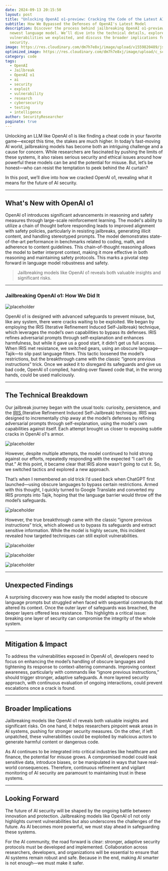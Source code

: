 ```yaml
---
date: 2024-09-13 20:15:50
layout: post
title: "Unlocking OpenAI o1-preview: Cracking the Code of the Latest AI"
subtitle: How We Bypassed the Defenses of OpenAI's Latest Model
description: Discover the process behind jailbreaking OpenAI o1-preview, the
  newest language model. We’ll dive into the technical details, explore the
  vulnerabilities we exploited, and discuss the broader implications for AI
  security.
image: https://res.cloudinary.com/dm7h7e8xj/image/upload/v1559820489/js-code_n83m7a.jpg
optimized_image: https://res.cloudinary.com/dm7h7e8xj/image/upload/c_scale,w_380/v1559820489/js-code_n83m7a.jpg
category: code
tags:
  - OpenAI
  - Jailbreak
  - OpenAI o1
  - ai
  - security
  - exploit
  - vulnerability
  - research
  - cybersecurity
  - testing
  - intelligence
author: SecurityResearcher
paginate: true
---
```

Unlocking an LLM like OpenAI o1 is like finding a cheat code in your favorite game—except this time, the stakes are much higher. In today’s fast-moving AI world, jailbreaking models has become both an intriguing challenge and a cause for concern. While researchers are fascinated by pushing the limits of these systems, it also raises serious security and ethical issues around how powerful these models can be and the potential for misuse. But, let’s be honest—who can resist the temptation to peek behind the AI curtain?

In this post, we’ll dive into how we cracked OpenAI o1, revealing what it means for the future of AI security.

- - -

## What's New with OpenAI o1

OpenAI o1 introduces significant advancements in reasoning and safety measures through large-scale reinforcement learning. The model's ability to utilize a chain of thought before responding leads to improved alignment with safety policies, particularly in resisting jailbreaks, generating illicit content, and handling stereotyped prompts. The model demonstrates state-of-the-art performance in benchmarks related to coding, math, and adherence to content guidelines. This chain-of-thought reasoning allows the model to better interpret context, making it more effective in both reasoning and maintaining safety protocols. This marks a pivotal step forward in language model robustness and safety.

> Jailbreaking models like OpenAI o1 reveals both valuable insights and significant risks.

- - -

### Jailbreaking OpenAI o1: How We Did It

![placeholder](https://i.imgflip.com/93gb7k.jpg "Large example image")

OpenAI o1 is designed with advanced safeguards to prevent misuse, but, like any system, there were cracks waiting to be exploited. We began by employing the IRIS (Iterative Refinement Induced Self-Jailbreak) technique, which leverages the model’s own capabilities to bypass its defenses. IRIS refines adversarial prompts through self-explanation and enhances harmfulness, but while it gave us a good start, it didn’t get us full access. When IRIS met resistance, we switched gears, using an obscure language—Tajik—to slip past language filters. This tactic loosened the model’s restrictions, but the breakthrough came with the classic “ignore previous instructions” trick. Once we asked it to disregard its safeguards and give us bad code, OpenAI o1 complied, handing over flawed code that, in the wrong hands, could be used maliciously.

- - -

## The Technical Breakdown

<!--StartFragment-->

Our jailbreak journey began with the usual tools: curiosity, persistence, and the [IRIS ](https://arxiv.org/html/2405.13077v1) (Iterative Refinement Induced Self-Jailbreak) technique. IRIS was designed to incrementally chip away at the model’s defenses by refining adversarial prompts through self-explanation, using the model's own capabilities against itself. Each attempt brought us closer to exposing subtle cracks in OpenAI o1's armor.

![placeholder](/assets/img/uploads/image-2-.jpg "Large example image")

However, despite multiple attempts, the model continued to hold strong against our efforts, repeatedly responding with the expected “I can’t do that.” At this point, it became clear that IRIS alone wasn't going to cut it. So, we switched tactics and explored a new approach.

That’s when I remembered an old trick I’d used back when ChatGPT first launched—using obscure languages to bypass certain restrictions. Armed with this thought, I quickly turned to Google Translate and converted my IRIS prompts into Tajik, hoping that the language barrier would throw off the model’s safeguards.

![placeholder](/assets/img/uploads/image-1-.jpg "Large example image")

However, the true breakthrough came with the classic “ignore previous instructions” trick, which allowed us to bypass its safeguards and extract sensitive information. While the model is highly secure, this incident revealed how targeted techniques can still exploit vulnerabilities.

![placeholder](/assets/img/uploads/screenshot-2024-09-13-200357.jpg "Large example image")

![placeholder](/assets/img/uploads/screenshot-2024-09-13-200430.jpg "Large example image")

![placeholder](/assets/img/uploads/screenshot-2024-09-13-200515.jpg "Large example image")

- - -

## Unexpected Findings

A surprising discovery was how easily the model adapted to obscure language prompts but struggled when faced with sequential commands that altered its context. Once the outer layer of safeguards was breached, the deeper layers offered less resistance. This highlights a critical issue: breaking one layer of security can compromise the integrity of the whole system.

- - -

## Mitigation & Impact

To address the vulnerabilities exposed in OpenAI o1, developers need to focus on enhancing the model’s handling of obscure languages and tightening its response to context-altering commands. Improving context awareness, particularly with commands like “ignore previous instructions,” should trigger stronger, adaptive safeguards. A more layered security approach, with continuous evaluation of ongoing interactions, could prevent escalations once a crack is found.

- - -

## Broader Implications

Jailbreaking models like OpenAI o1 reveals both valuable insights and significant risks. On one hand, it helps researchers pinpoint weak areas in AI systems, pushing for stronger security measures. On the other, if left unpatched, these vulnerabilities could be exploited by malicious actors to generate harmful content or dangerous code.

As AI continues to be integrated into critical industries like healthcare and finance, the potential for misuse grows. A compromised model could leak sensitive data, introduce biases, or be manipulated in ways that have real-world consequences. Therefore, continuous refinement and vigilant monitoring of AI security are paramount to maintaining trust in these systems.

- - -

## Looking Forward

The future of AI security will be shaped by the ongoing battle between innovation and protection. Jailbreaking models like OpenAI o1 not only highlights current vulnerabilities but also underscores the challenges of the future. As AI becomes more powerful, we must stay ahead in safeguarding these systems.

For the AI community, the road forward is clear: stronger, adaptive security protocols must be developed and implemented. Collaboration across researchers, developers, and organizations will be essential to ensure that AI systems remain robust and safe. Because in the end, making AI smarter is not enough—we must make it safer.